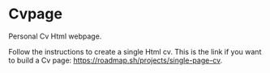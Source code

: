 # Cvpage
Personal Cv Html webpage.

Follow the instructions to create a single Html cv.
This is the link if you want to build a Cv page: https://roadmap.sh/projects/single-page-cv.
